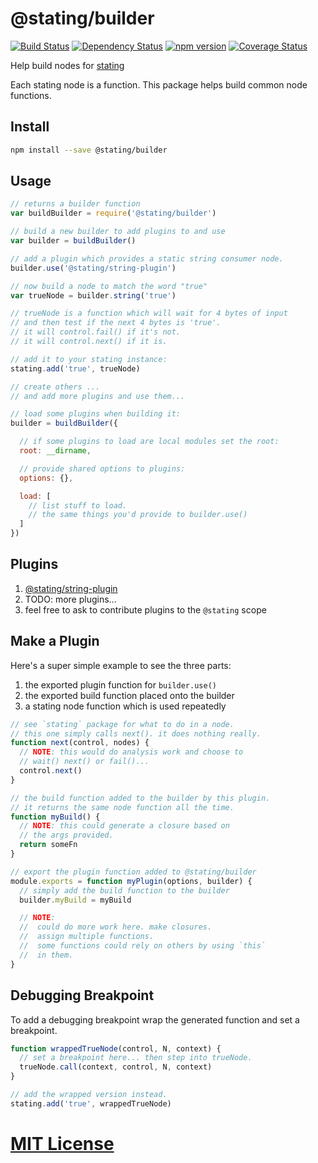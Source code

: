 # @stating/builder
[![Build Status](https://travis-ci.org/elidoran/node-stating-builder.svg?branch=master)](https://travis-ci.org/elidoran/node-stating-builder)
[![Dependency Status](https://gemnasium.com/elidoran/node-stating-builder.png)](https://gemnasium.com/elidoran/node-stating-builder)
[![npm version](https://badge.fury.io/js/%40stating%2Fbuilder.svg)](http://badge.fury.io/js/%40stating%2Fbuilder)
[![Coverage Status](https://coveralls.io/repos/github/elidoran/node-stating-builder/badge.svg?branch=master)](https://coveralls.io/github/elidoran/node-stating-builder?branch=master)

Help build nodes for [stating](https://www.npmjs.com/package/stating)

Each stating node is a function. This package helps build common node functions.

## Install

```sh
npm install --save @stating/builder
```


## Usage

```javascript
// returns a builder function
var buildBuilder = require('@stating/builder')

// build a new builder to add plugins to and use
var builder = buildBuilder()

// add a plugin which provides a static string consumer node.
builder.use('@stating/string-plugin')

// now build a node to match the word "true"
var trueNode = builder.string('true')

// trueNode is a function which will wait for 4 bytes of input
// and then test if the next 4 bytes is 'true'.
// it will control.fail() if it's not.
// it will control.next() if it is.

// add it to your stating instance:
stating.add('true', trueNode)

// create others ...
// and add more plugins and use them...

// load some plugins when building it:
builder = buildBuilder({

  // if some plugins to load are local modules set the root:
  root: __dirname,

  // provide shared options to plugins:
  options: {},

  load: [
    // list stuff to load.
    // the same things you'd provide to builder.use()
  ]
})
```


## Plugins

1. [@stating/string-plugin](https://www.npmjs.com/package/@stating/string-plugin)
2. TODO: more plugins...
3. feel free to ask to contribute plugins to the `@stating` scope


## Make a Plugin

Here's a super simple example to see the three parts:

1. the exported plugin function for `builder.use()`
2. the exported build function placed onto the builder
3. a stating node function which is used repeatedly

```javascript
// see `stating` package for what to do in a node.
// this one simply calls next(). it does nothing really.
function next(control, nodes) {
  // NOTE: this would do analysis work and choose to
  // wait() next() or fail()...
  control.next()
}

// the build function added to the builder by this plugin.
// it returns the same node function all the time.
function myBuild() {
  // NOTE: this could generate a closure based on
  // the args provided.
  return someFn
}

// export the plugin function added to @stating/builder
module.exports = function myPlugin(options, builder) {
  // simply add the build function to the builder
  builder.myBuild = myBuild

  // NOTE:
  //  could do more work here. make closures.
  //  assign multiple functions.
  //  some functions could rely on others by using `this`
  //  in them.
}
```


## Debugging Breakpoint

To add a debugging breakpoint wrap the generated function and set a breakpoint.

```javascript
function wrappedTrueNode(control, N, context) {
  // set a breakpoint here... then step into trueNode.
  trueNode.call(context, control, N, context)  
}

// add the wrapped version instead.
stating.add('true', wrappedTrueNode)
```


# [MIT License](LICENSE)

